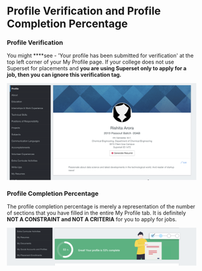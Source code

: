 # Profile Verification and Profile Completion Percentage

### Profile Verification

You might ****see - 'Your profile has been submitted for verification' at the top left corner of your My Profile page. If your college does not use Superset for placements and **you are using Superset only to apply for a job, then you can ignore this verification tag.**

![](../../.gitbook/assets/image%20%28133%29.png)

### Profile Completion Percentage

The profile completion percentage is merely a representation of the number of sections that you have filled in the entire My Profile tab. It is definitely **NOT A CONSTRAINT and NOT A CRITERIA** for you to apply for jobs. 

![](../../.gitbook/assets/image%20%28129%29.png)

